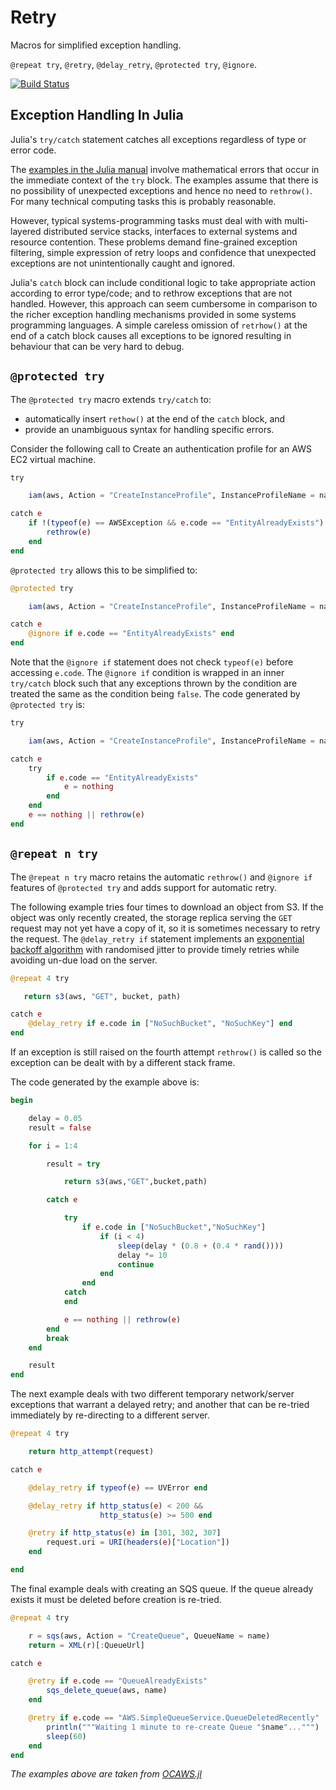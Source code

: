 # Retry

Macros for simplified exception handling.

`@repeat try`, `@retry`, `@delay_retry`, `@protected try`, `@ignore`.

[![Build Status](https://travis-ci.org/samoconnor/Retry.jl.svg)](https://travis-ci.org/samoconnor/Retry.jl)

## Exception Handling In Julia

Julia's `try/catch` statement catches all exceptions regardless of type
or error code.

The [examples in the Julia manual](http://docs.julialang.org/en/latest/manual/control-flow/#the-try-catch-statement)
involve mathematical errors that occur in the immediate context of
the `try` block. The examples assume that there is no possibility
of unexpected exceptions and hence no need to `rethrow()`. For
many technical computing tasks this is probably reasonable.

However, typical systems-programming tasks must deal with with
multi-layered distributed service stacks, interfaces to external
systems and resource contention. These problems demand fine-grained
exception filtering, simple expression of retry loops and confidence
that unexpected exceptions are not unintentionally caught and ignored.

Julia's `catch` block can include conditional logic to take appropriate
action according to error type/code; and to rethrow exceptions that
are not handled. However, this approach can seem cumbersome in
comparison to the richer exception handling mechanisms provided in
some systems programming languages. A simple careless omission of
`retrhow()` at the end of a catch block causes all exceptions to
be ignored resulting in behaviour that can be very hard to debug.

## `@protected try`

The `@protected try` macro extends `try/catch` to:

 * automatically insert `rethow()` at the end of the `catch` block, and
 * provide an unambiguous syntax for handling specific errors.

Consider the following call to Create an authentication profile for an
AWS EC2 virtual machine.

```julia
try 

    iam(aws, Action = "CreateInstanceProfile", InstanceProfileName = name)

catch e
    if !(typeof(e) == AWSException && e.code == "EntityAlreadyExists")
        rethrow(e)
    end
end
```

`@protected try` allows this to be simplified to:


```julia
@protected try 

    iam(aws, Action = "CreateInstanceProfile", InstanceProfileName = name)

catch e
    @ignore if e.code == "EntityAlreadyExists" end
end
```

Note that the `@ignore if` statement does not check `typeof(e)` before
accessing `e.code`. The `@ignore if` condition is wrapped in an inner
`try/catch` block such that any exceptions thrown by the condition are
treated the same as the condition being `false`. The code generated
by `@protected try` is:


```julia
try

    iam(aws, Action = "CreateInstanceProfile", InstanceProfileName = name)

catch e
    try
        if e.code == "EntityAlreadyExists"
            e = nothing
        end
    end
    e == nothing || rethrow(e)
end
```


## `@repeat n try`

The `@repeat n try` macro retains the automatic `rethrow()` and `@ignore if` features of `@protected try` and adds support for automatic retry.

The following example tries four times to download an object from S3.
If the object was only recently created, the storage replica serving the 
`GET` request may not yet have a copy of it, so it is sometimes necessary to
retry the request. The `@delay_retry if` statement implements an
[exponential backoff algorithm](http://docs.aws.amazon.com/general/latest/gr/api-retries.html) with randomised jitter to provide timely retries while avoiding
un-due load on the server.

```julia
@repeat 4 try

   return s3(aws, "GET", bucket, path)

catch e
    @delay_retry if e.code in ["NoSuchBucket", "NoSuchKey"] end
end

```

If an exception is still raised on the fourth attempt `rethrow()` is called
so the exception can be dealt with by a different stack frame.

The code generated by the example above is:

```julia
begin

    delay = 0.05
    result = false

    for i = 1:4

        result = try

            return s3(aws,"GET",bucket,path)

        catch e

            try
                if e.code in ["NoSuchBucket","NoSuchKey"]
                    if (i < 4)
                        sleep(delay * (0.8 + (0.4 * rand())))
                        delay *= 10
                        continue
                    end
                end
            catch
            end

            e == nothing || rethrow(e)
        end
        break
    end

    result
end
```

The next example deals with two different temporary network/server
exceptions that warrant a delayed retry; and another that can be re-tried
immediately by re-directing to a different server.


```julia
@repeat 4 try 

    return http_attempt(request)

catch e

    @delay_retry if typeof(e) == UVError end

    @delay_retry if http_status(e) < 200 &&
                    http_status(e) >= 500 end

    @retry if http_status(e) in [301, 302, 307]
        request.uri = URI(headers(e)["Location"])
    end

end

```

The final example deals with creating an SQS queue. If the queue already
exists it must be deleted before creation is re-tried.

```julia
@repeat 4 try

    r = sqs(aws, Action = "CreateQueue", QueueName = name)
    return = XML(r)[:QueueUrl]

catch e

    @retry if e.code == "QueueAlreadyExists"
        sqs_delete_queue(aws, name)
    end

    @retry if e.code == "AWS.SimpleQueueService.QueueDeletedRecently"
        println("""Waiting 1 minute to re-create Queue "$name"...""")
        sleep(60)
    end
end

```

_The examples above are taken from [OCAWS.jl](https://github.com/samoconnor/OCAWS.jl)_
